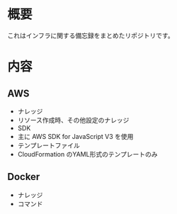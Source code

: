 # 概要
これはインフラに関する備忘録をまとめたリポジトリです。  

# 内容
## AWS
- ナレッジ
 - リソース作成時、その他設定のナレッジ
- SDK
 - 主に AWS SDK for JavaScript V3 を使用
- テンプレートファイル
 - CloudFormation のYAML形式のテンプレートのみ
## Docker
- ナレッジ
- コマンド
